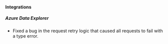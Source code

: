 
#### Integrations

##### Azure Data Explorer

- Fixed a bug in the request retry logic that caused all requests to fail with a type error.
